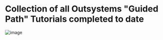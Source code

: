 # Collection of all Outsystems "Guided Path" Tutorials completed to date

![image](https://github.com/ManuelRibeiro89247/OutSystemsLearning/assets/61391856/89943f57-5104-4bf9-9a55-8e7b4690bec2)

